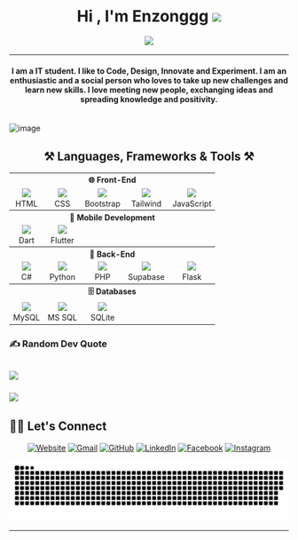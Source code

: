<h1 align="center">Hi , I'm Enzonggg <img src="https://media.giphy.com/media/hvRJCLFzcasrR4ia7z/giphy.gif" width="35"></h1>
<p align="center">
  <a href="https://github.com/Enzonggg/readme-typing-svg"><img src="https://readme-typing-svg.herokuapp.com?lines=Information+Technology+Student;Aspiring+Full+Stack+Developer;%20Enthusiast;Always%20learning%20new%20things&center=true&width=500&height=50"></a>
</p>
<hr/>
<h4 align="center">I am  a IT student. I like to Code, Design, Innovate and Experiment. I am an enthusiastic and a social person who loves to take up new challenges and learn new skills. I love meeting new people, exchanging ideas and spreading knowledge and positivity.</h4>
<br>
<div>
  <img width="1000" height="300" alt="image" src="https://i.pinimg.com/originals/b1/5b/d5/b15bd596014d9d9310e59b07b85da550.gif" />
</div>

###
<!-- 🛠️ Tech Stack -->
<h2 align="center">⚒️ Languages, Frameworks & Tools ⚒️</h2>

<table align="center">
  <!-- 🌐 Front-End -->
  <tr><th colspan="8" align="center">🌐 Front-End</th></tr>
  <tr>
    <td align="center"><img src="https://skillicons.dev/icons?i=html" width="40"><br>HTML</td>
    <td align="center"><img src="https://skillicons.dev/icons?i=css" width="40"><br>CSS</td>
    <td align="center"><img src="https://cdn.simpleicons.org/bootstrap/7952B3" width="40"><br>Bootstrap</td>
    <td align="center"><img src="https://skillicons.dev/icons?i=tailwind" width="40"><br>Tailwind</td>
    <td align="center"><img src="https://skillicons.dev/icons?i=js" width="40"><br>JavaScript</td>
  </tr>

  <!-- 📱 Mobile Development -->
  <tr><th colspan="6" align="center">📱 Mobile Development</th></tr>
  <tr>
     <td align="center"><img src="https://skillicons.dev/icons?i=dart" width="40"><br>Dart</td>
     <td align="center"><img src="https://cdn.simpleicons.org/flutter" width="40"><br>Flutter</td>
  </tr>

  <!-- 🧠 Back-End -->
  <tr><th colspan="8" align="center">🧠 Back-End</th></tr>
  <tr>
	<td align="center"><img src="https://skillicons.dev/icons?i=cs" width="40"><br>C#</td>
	<td align="center"><img src="https://skillicons.dev/icons?i=python" width="40"><br>Python</td>
    <td align="center"><img src="https://skillicons.dev/icons?i=php" width="40"><br>PHP</td>
    <td align="center"><img src="https://skillicons.dev/icons?i=supabase" width="40"><br>Supabase</td>
    <td align="center"><img src="https://skillicons.dev/icons?i=flask" width="40"><br>Flask</td>
   
  </tr>

  <!-- 🗄️ Databases -->
  <tr><th colspan="5" align="center">🗄️ Databases</th></tr>
  <tr>
    <td align="center"><img src="https://techstack-generator.vercel.app/mysql-icon.svg" width="40"><br>MySQL</td>
    <td align="center"><img src="https://cdn.jsdelivr.net/gh/devicons/devicon/icons/microsoftsqlserver/microsoftsqlserver-plain.svg" width="45"><br>MS SQL</td>
    <td align="center"><img src="https://skillicons.dev/icons?i=sqlite" width="40"><br>SQLite</td>
  </tr>
</table>




### ✍️ Random Dev Quote
![](https://quotes-github-readme.vercel.app/api?type=horizontal&theme=radical)
---
[![](https://visitcount.itsvg.in/api?id=Enzonggg&icon=0&color=0)](https://visitcount.itsvg.in)





## 🙋‍♀️ Let's Connect
<p align="center">
  <a href="https://candida-noronha.web.app/"><img src="https://img.icons8.com/bubbles/50/000000/web.png" alt="Website"/></a>
	<a href="mailto:aurinlorenzo699@gmail.com"><img src="https://img.icons8.com/bubbles/50/000000/gmail.png" alt="Gmail"/></a>
	<a href="https://github.com/Enzonggg"><img src="https://img.icons8.com/bubbles/50/000000/github.png" alt="GitHub"/></a>
	<a href="https://linkedin.com/in/lorenzo-aurin-74292b356"><img src="https://img.icons8.com/bubbles/50/000000/linkedin.png" alt="LinkedIn"/></a>
	<a href="https://www.facebook.com/lorenzo.aurin.2025"><img src="https://img.icons8.com/bubbles/50/000000/facebook-new.png" alt="Facebook"/></a>
	<a href="https://instagram.com/enzonggg_31"><img src="https://img.icons8.com/bubbles/50/000000/instagram.png" alt="Instagram"/></a>

 ![snake gif](https://github.com/Enzonggg/Enzonggg/blob/output/github-snake.svg)
</p>

<hr/>

###


